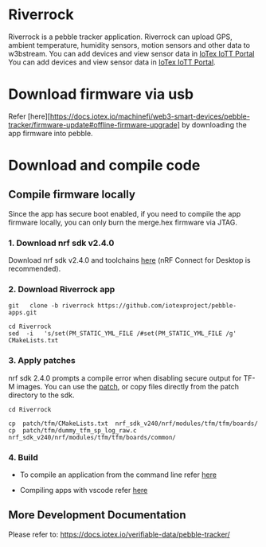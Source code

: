 # Riverrock

Riverrock is a pebble tracker application. Riverrock can upload GPS, ambient temperature, humidity sensors, motion sensors and other data to w3bstream. You can add devices and view sensor data in [IoTex IoTT Portal](https://app.iott.network/) You can add devices and view sensor data in [IoTex IoTT Portal]().


# Download firmware via usb

Refer [here][https://docs.iotex.io/machinefi/web3-smart-devices/pebble-tracker/firmware-update#offline-firmware-upgrade] by downloading the app firmware into pebble.


# Download and compile code

## Compile firmware locally
Since the app has secure boot enabled, if you need to compile the app firmware locally, you can only burn the merge.hex firmware via JTAG.

### 1. Download nrf sdk v2.4.0
Download nrf sdk v2.4.0 and toolchains [here](https://developer.nordicsemi.com/nRF_Connect_SDK/doc/latest/nrf/installation/assistant.html) (nRF Connect for Desktop is recommended).

### 2. Download Riverrock app
```shell
git   clone -b riverrock https://github.com/iotexproject/pebble-apps.git

cd Riverrock
sed  -i   's/set(PM_STATIC_YML_FILE /#set(PM_STATIC_YML_FILE /g'   CMakeLists.txt

```

### 3. Apply patches
nrf sdk 2.4.0 prompts a compile error when disabling secure output for TF-M images. You can use the [patch](https://github.com/nrfconnect/sdk-nrf/pull/11886), or copy files directly from the patch directory to the sdk. 

```shell
cd Riverrock  

cp  patch/tfm/CMakeLists.txt  nrf_sdk_v240/nrf/modules/tfm/tfm/boards/
cp  patch/tfm/dummy_tfm_sp_log_raw.c   nrf_sdk_v240/nrf/modules/tfm/tfm/boards/common/

```


### 4. Build

* To compile an application from the command line refer [here](https://developer.nordicsemi.com/nRF_Connect_SDK/doc/latest/nrf/config_and_build/programming.html)

* Compiling apps with vscode refer [here](https://www.nordicsemi.com/Products/Development-tools/nRF-Connect-for-VS-Code)


## More Development Documentation

Please refer to: https://docs.iotex.io/verifiable-data/pebble-tracker/
